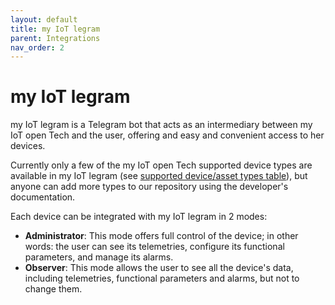 ```yaml
---
layout: default
title: my IoT legram
parent: Integrations
nav_order: 2
---
```


# my IoT legram

my IoT legram is a Telegram bot that acts as an intermediary between my IoT open Tech and the user, offering and easy and convenient access to her devices.

Currently only a few of the my IoT open Tech supported device types are available in my IoT legram (see [supported device/asset types table](https://iotopentech.github.io/myIoTopenTech/supported-devices.html)), but anyone can add more types to our repository using the developer's documentation.

Each device can be integrated with my IoT legram in 2 modes:

* **Administrator**: This mode offers full control of the device; in other words: the user can see its telemetries, configure its functional parameters, and manage its alarms.
* **Observer**: This mode allows the user to see all the device's data, including telemetries, functional parameters and alarms, but not to change them.
